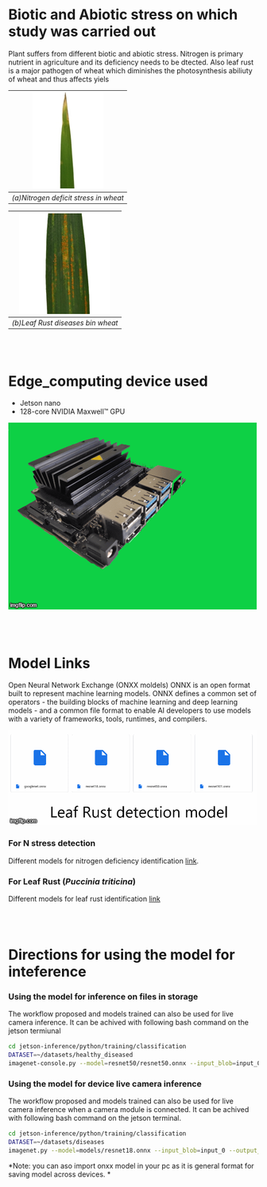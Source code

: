# Biotic and Abiotic stress on which study was carried out
Plant suffers from different biotic and abiotic stress. Nitrogen is primary nutrient in agriculture and its deficiency needs to be dtected. Also leaf rust is a major pathogen of wheat which diminishes the photosynthesis abiliuty of wheat and thus affects yiels

| ![n.jpg](images/n.jpg) | 
|:--:| 
| *(a)Nitrogen deficit stress in wheat* |

| ![d.jpg](images/d.jpg) | 
|:--:| 
| *(b)Leaf Rust diseases bin wheat* |



<br><br>
# Edge_computing device used
- Jetson nano
- 128-core NVIDIA Maxwell™ GPU

![Jetson nano](images/main.gif)  

<br><br>
# Model Links
Open Neural Network Exchange (ONXX moldels)
ONNX is an open format built to represent machine learning models. ONNX defines a common set of operators - the building blocks of machine learning and deep learning models - and a common file format to enable AI developers to use models with a variety of frameworks, tools, runtimes, and compilers.

![Jetson nano](images/main_model.gif)

### For N stress detection
Different models for nitrogen deficiency identification
[link](https://drive.google.com/drive/folders/1pVvE13rbemEhJkpmHpb0Y5s4UAAWjaDd?usp=sharing).


### For Leaf Rust (*Puccinia triticina*)
Different models for leaf rust identification
[link](https://drive.google.com/drive/folders/16cp_STmyDPZApVKWuAFTSKa9bHb8TVj7?usp=sharing )  

<br><br>
# Directions for using the model for inteference 
### Using the model for inference on files in storage
The workflow proposed and models trained can also be used for live camera inference. It can be achived with following bash command on the jetson termiunal
```bash
cd jetson-inference/python/training/classification
DATASET=~/datasets/healthy_diseased
imagenet-console.py --model=resnet50/resnet50.onnx --input_blob=input_0 --output_blob=output_0 --labels=$DATASET/labels.txt $DATASET/test/12_diseased.jpg
```
### Using the model for device live camera inference
The workflow proposed and models trained can also be used for live camera inference when a camera module is connected. It can be achived with following bash command on the jetson terminal.
```bash
cd jetson-inference/python/training/classification
DATASET=~/datasets/diseases
imagenet.py --model=models/resnet18.onnx --input_blob=input_0 --output_blob=output_0 --labels=$DATASET/labels.txt csi://0
```



 *Note:  you can aso import onxx model in your pc as it is general format for saving model across devices. *
 
